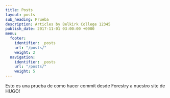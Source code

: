 ```yaml
---
title: Posts
layout: posts
sub_heading: Prueba
description: Articles by Belkirk College 12345
publish_date: 2017-11-01 03:00:00 +0000
menu:
  footer:
    identifier: _posts
    url: "/posts/"
    weight: 2
  navigation:
    identifier: _posts
    url: "/posts/"
    weight: 5
---
```

Esto es una prueba de como hacer commit desde Forestry a nuestro site de HUGO!